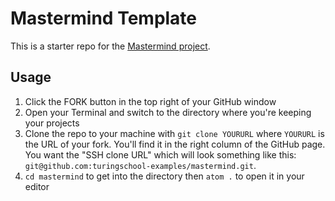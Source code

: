 # Mastermind Template

This is a starter repo for the [Mastermind project](https://github.com/turingschool/curriculum/blob/master/source/projects/mastermind.markdown).

## Usage

1. Click the FORK button in the top right of your GitHub window
2. Open your Terminal and switch to the directory where you're keeping your projects
3. Clone the repo to your machine with `git clone YOURURL` where `YOURURL` is the URL of your fork. You'll find it 
in the right column of the GitHub page. You want the "SSH clone URL" which will look something like this: `git@github.com:turingschool-examples/mastermind.git`.
4. `cd mastermind` to get into the directory then `atom .` to open it in your editor
